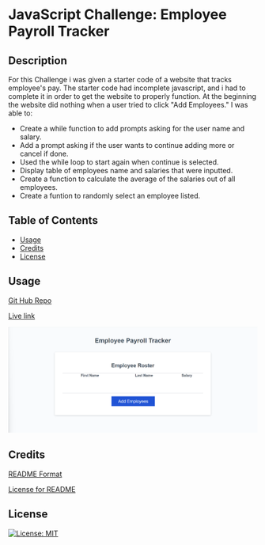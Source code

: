 # JavaScript Challenge: Employee Payroll Tracker

## Description

For this Challenge i was given a starter code of a website that tracks employee's pay. The starter code had incomplete javascript, and i had to complete it in order to get the website to properly function. At the beginning the website did nothing when a user tried to click "Add Employees." I was able to:

- Create a while function to add prompts asking for the user name and salary.
- Add a prompt asking if the user wants to continue adding more or cancel if done.
- Used the while loop to start again when continue is selected.
- Display table of employees name and salaries that were inputted.
- Create a function to calculate the average of the salaries out of all employees.
- Create a funtion to randomly select an employee listed.


## Table of Contents

- [Usage](#usage)
- [Credits](#credits)
- [License](#license)

## Usage

<a href="https://github.com/Kadeemking/Module-3-Challenge.git">Git Hub Repo</a>

<a href="https://kadeemking.github.io/Module-3-Challenge/">Live link</a>

![Employee Payroll Tracker](./Assets/Images/Screenshot3.png)


## Credits

<a href="https://coding-boot-camp.github.io/full-stack/github/professional-readme-guide">README Format</a> 

<a href="https://gist.github.com/lukas-h/2a5d00690736b4c3a7ba">License for README</a>

## License

[![License: MIT](https://img.shields.io/badge/License-MIT-yellow.svg)](https://opensource.org/licenses/MIT)

